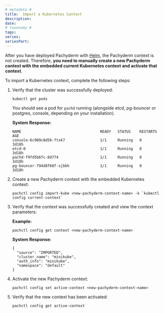 ```yaml
---
# metadata # 
title:  Import a Kubernetes Context
description: 
date: 
# taxonomy #
tags: 
series:
seriesPart:
--- 
```


After you have deployed Pachyderm with [Helm](../helm-install/), the Pachyderm context is not created.
Therefore, **you need to manually create a new Pachyderm context with
the embedded current Kubernetes context and activate that context**.

To import a Kubernetes context, complete the following steps:

1. Verify that the cluster was successfully deployed:

   ```shell
   kubectl get pods
   ```

   You should see a pod for `pachd` running 
   (alongside etcd, pg-bouncer or postgres, console, depending on your installation). 

   **System Response:**

   ```shell
   NAME                                    READY   STATUS    RESTARTS   AGE
   console-6c989c8d56-ftxk7                1/1     Running   0          3d18h
   etcd-0                                  1/1     Running   0          3d18h
   pachd-f9fd5b6fc-8d774                   1/1     Running   0          3d18h
   pg-bouncer-794d8f68f-sjbbh              1/1     Running   0          3d18h
   ```


1. Create a new Pachyderm context with the embedded Kubernetes context:

   ```shell
   pachctl config import-kube <new-pachyderm-context-name> -k `kubectl config current-context`
   ```

1. Verify that the context was successfully created and view the context parameters:

   **Example:**

   ```shell
   pachctl config get context <new-pachyderm-context-name>
   ```

   **System Response:**

   ```shell
   {
     "source": "IMPORTED",
     "cluster_name": "minikube",
     "auth_info": "minikube",
     "namespace": "default"
   }
   ```

1. Activate the new Pachyderm context:

   ```shell
   pachctl config set active-context <new-pachyderm-context-name>
   ```

1. Verify that the new context has been activated:

   ```shell
   pachctl config get active-context
   ```
